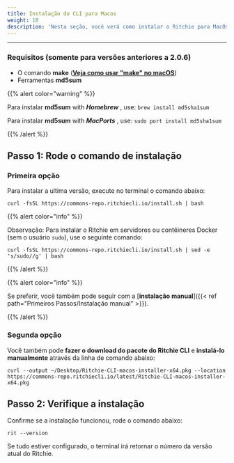 ```yaml
---
title: Instalação do CLI para Macos
weight: 10
description: 'Nesta seção, você verá como instalar o Ritchie para MacOs.'
---
```


---

### **Requisitos** (somente para versões anteriores a 2.0.6)

* O comando **make** \([**Veja como usar "make" no macOS**](https://stackoverflow.com/questions/1469994/using-make-on-os-x)\)
* Ferramentas **md5sum**

{{% alert color="warning" %}}

Para instalar **md5sum** with _**Homebrew**_ , use: `brew install md5sha1sum`

Para instalar **md5sum** with _**MacPorts**_ , use: `sudo port install md5sha1sum`

{{% /alert %}}

## Passo 1: Rode o comando de instalação

### Primeira opção

Para instalar a ultima versão, execute no terminal o comando abaixo:

```text
curl -fsSL https://commons-repo.ritchiecli.io/install.sh | bash
```

{{% alert color="info" %}}

Observação: Para instalar o Ritchie em servidores ou contêineres Docker (sem o usuário `sudo`), use o seguinte comando:

```text
curl -fsSL https://commons-repo.ritchiecli.io/install.sh | sed -e 's/sudo//g' | bash
```

{{% /alert %}}

{{% alert color="info" %}}

Se preferir, você também pode seguir com a [**instalação manual**]({{< ref path="Primeiros Passos/Instalação manual" >}}).

{{% /alert %}}

### Segunda opção

Você também pode **fazer o download do pacote do Ritchie CLI** e **instalá-lo manualmente** através da linha de comando abaixo: 

```text
curl --output ~/Desktop/Ritchie-CLI-macos-installer-x64.pkg --location https://commons-repo.ritchiecli.io/latest/Ritchie-CLI-macos-installer-x64.pkg
```

## Passo 2: Verifique a instalação

Confirme se a instalação funcionou, rode o comando abaixo:

```text
rit --version
```

Se tudo estiver configurado, o terminal irá retornar o número da versão atual do Ritchie.

